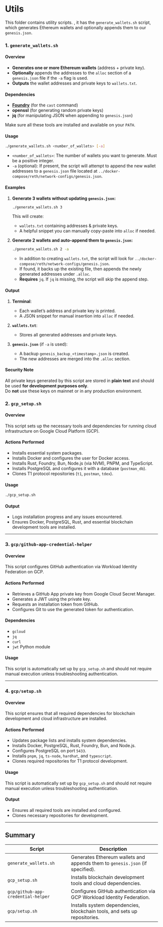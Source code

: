 # Utils

This folder contains utility scripts. , it has the `generate_wallets.sh` script, which generates Ethereum wallets and optionally appends them to our `genesis.json`.

### 1. `generate_wallets.sh`

#### Overview

- **Generates one or more Ethereum wallets** (address + private key).
- **Optionally** appends the addresses to the `alloc` section of a `genesis.json` file if the `-a` flag is used.
- **Outputs** the wallet addresses and private keys to `wallets.txt`.

#### Dependencies

- **[Foundry](https://book.getfoundry.sh/)** (for the `cast` command)
- **openssl** (for generating random private keys)
- **jq** (for manipulating JSON when appending to `genesis.json`)

Make sure all these tools are installed and available on your `PATH`.

#### Usage

```bash
./generate_wallets.sh <number_of_wallets> [-a]
```

- `<number_of_wallets>`: The number of wallets you want to generate. Must be a positive integer.
- `-a` (optional): If present, the script will attempt to append the new wallet addresses to a `genesis.json` file located at `../docker-compose/reth/network-configs/genesis.json`.

#### Examples

1. **Generate 3 wallets without updating `genesis.json`:**

   ```bash
   ./generate_wallets.sh 3
   ```
   This will create:
   - `wallets.txt` containing addresses & private keys.
   - A helpful snippet you can manually copy-paste into `alloc` if needed.

2. **Generate 2 wallets and auto-append them to `genesis.json`:**

   ```bash
   ./generate_wallets.sh 2 -a
   ```
   - In addition to creating `wallets.txt`, the script will look for `../docker-compose/reth/network-configs/genesis.json`.
   - If found, it backs up the existing file, then appends the newly generated addresses under `.alloc`.
   - **Requires** `jq`. If `jq` is missing, the script will skip the append step.

#### Output

1. **Terminal**:
   - Each wallet’s address and private key is printed.
   - A JSON snippet for manual insertion into `alloc` if needed.

2. **`wallets.txt`**:
   - Stores all generated addresses and private keys.

3. **`genesis.json`** (if `-a` is used):
   - A backup `genesis_backup_<timestamp>.json` is created.
   - The new addresses are merged into the `.alloc` section.

#### Security Note

All private keys generated by this script are stored in **plain text** and should be used **for development purposes only**.  
Do **not** use these keys on mainnet or in any production environment.

### 2. `gcp_setup.sh`

#### Overview

This script sets up the necessary tools and dependencies for running cloud infrastructure on Google Cloud Platform (GCP).

#### Actions Performed

- Installs essential system packages.
- Installs Docker and configures the user for Docker access.
- Installs Rust, Foundry, Bun, Node.js (via NVM), PNPM, and TypeScript.
- Installs PostgreSQL and configures it with a database (`postman_db`).
- Clones T1 protocol repositories (`t1`, `postman`, `tdex`).

#### Usage

```bash
./gcp_setup.sh
```

#### Output

- Logs installation progress and any issues encountered.
- Ensures Docker, PostgreSQL, Rust, and essential blockchain development tools are installed.

---

### 3. `gcp/github-app-credential-helper`

#### Overview

This script configures GitHub authentication via Workload Identity Federation on GCP.

#### Actions Performed

- Retrieves a GitHub App private key from Google Cloud Secret Manager.
- Generates a JWT using the private key.
- Requests an installation token from GitHub.
- Configures Git to use the generated token for authentication.

#### Dependencies

- `gcloud`
- `jq`
- `curl`
- `jwt` Python module

#### Usage

This script is automatically set up by `gcp_setup.sh` and should not require manual execution unless troubleshooting authentication.

---

### 4. `gcp/setup.sh`

#### Overview

This script ensures that all required dependencies for blockchain development and cloud infrastructure are installed.

#### Actions Performed

- Updates package lists and installs system dependencies.
- Installs Docker, PostgreSQL, Rust, Foundry, Bun, and Node.js.
- Configures PostgreSQL on port `5433`.
- Installs `pnpm`, `jq`, `ts-node`, `hardhat`, and `typescript`.
- Clones required repositories for T1 protocol development.

#### Usage

This script is automatically set up by `gcp_setup.sh` and should not require manual execution unless troubleshooting authentication.

#### Output

- Ensures all required tools are installed and configured.
- Clones necessary repositories for development.

---

## Summary

| Script | Description |
|--------|-------------|
| `generate_wallets.sh` | Generates Ethereum wallets and appends them to `genesis.json` (if specified). |
| `gcp_setup.sh` | Installs blockchain development tools and cloud dependencies. |
| `gcp/github-app-credential-helper` | Configures GitHub authentication via GCP Workload Identity Federation. |
| `gcp/setup.sh` | Installs system dependencies, blockchain tools, and sets up repositories. |
